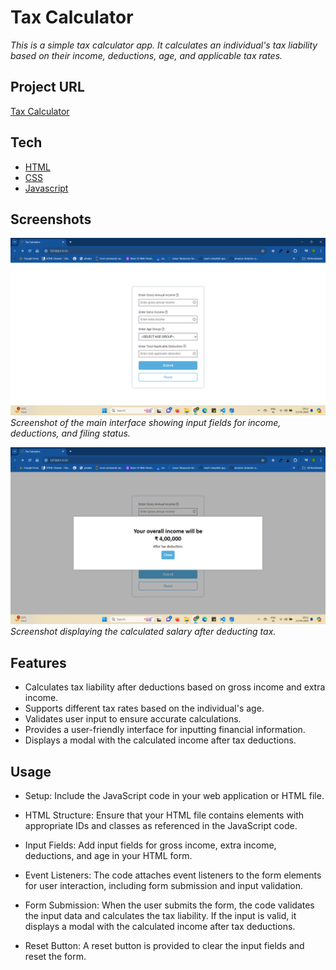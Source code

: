 # Tax Calculator

_This is a simple tax calculator app. It calculates an individual's tax liability based on their income, deductions, age, and applicable tax rates._

## Project URL

[Tax Calculator](https://tax-calculation-app.netlify.app/)

## Tech

- [HTML](https://developer.mozilla.org/en-US/docs/Web/HTML)
- [CSS](https://developer.mozilla.org/en-US/docs/Web/CSS)
- [Javascript](https://developer.mozilla.org/en-US/docs/Web/JavaScript)

## Screenshots

![Main Interface](https://github.com/Ravneet2711/tax-calculation/blob/main/screenshots/form.png)
*Screenshot of the main interface showing input fields for income, deductions, and filing status.*

![Results](https://github.com/Ravneet2711/tax-calculation/blob/main/screenshots/modal.png)
*Screenshot displaying the calculated salary after deducting tax.*


## Features

- Calculates tax liability after deductions based on gross income and extra income.
- Supports different tax rates based on the individual's age.
- Validates user input to ensure accurate calculations.
- Provides a user-friendly interface for inputting financial information.
- Displays a modal with the calculated income after tax deductions.

## Usage

- Setup: 
    Include the JavaScript code in your web application or HTML file.

- HTML Structure: 
    Ensure that your HTML file contains elements with appropriate IDs and classes as referenced in the JavaScript code.

- Input Fields: 
    Add input fields for gross income, extra income, deductions, and age in your HTML form.

- Event Listeners: 
    The code attaches event listeners to the form elements for user interaction, including form submission and input validation.

- Form Submission: 
    When the user submits the form, the code validates the input data and calculates the tax liability. If the input is valid, it displays a modal with the calculated income after tax deductions.

- Reset Button: 
    A reset button is provided to clear the input fields and reset the form.



